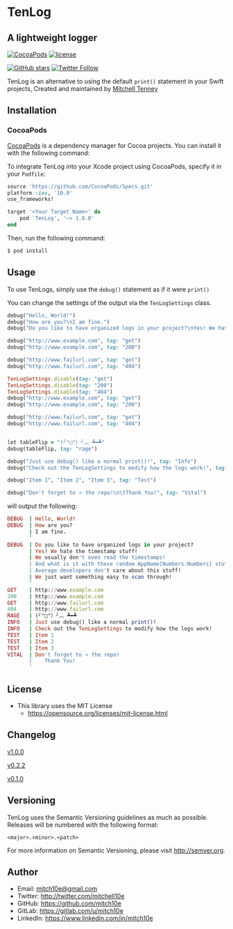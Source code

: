 # TenLog
## A lightweight logger

[![CocoaPods](https://img.shields.io/cocoapods/v/TenLog.svg)]()
[![license](https://img.shields.io/github/license/mitch10e/TenLog.svg)]()

[![GitHub stars](https://img.shields.io/github/stars/mitch10e/TenLog.svg?style=social&label=Star)]()
[![Twitter Follow](https://img.shields.io/twitter/follow/mitchell10e.svg?style=social&label=Follow)]()

TenLog is an alternative to using the default ```print()``` statement in your Swift projects, 
Created and maintained by [Mitchell Tenney](https://gitlab.com/u/mitch10e)

## Installation

### CocoaPods

[CocoaPods](http://cocoapods.org) is a dependency manager for Cocoa projects. You can install it with the following command:

To integrate TenLog into your Xcode project using CocoaPods, specify it in your `Podfile`:

```ruby
source 'https://github.com/CocoaPods/Specs.git'
platform :ios, '10.0'
use_frameworks!

target '<Your Target Name>' do
    pod 'TenLog', '~> 1.0.0'
end
```

Then, run the following command:

```bash
$ pod install
```

## Usage

To use TenLogs, simply use the ```debug()``` statement as if it were ```print()```

You can change the settings of the output via the ```TenLogSettings``` class.

```ruby
debug("Hello, World!")
debug("How are you?\nI am fine.")
debug("Do you like to have organized logs in your project?\nYes! We hate the timestamp stuff!\nWe usually don't even read the timestamps!\nAnd what is it with those random AppName[Numbers:Numbers] stuff?\nAverage developers don't care about this stuff!\nWe just want something easy to scan through!")

debug("http://www.example.com", tag: "get")
debug("http://www.example.com", tag: "200")

debug("http://www.failurl.com", tag: "get")
debug("http://www.failurl.com", tag: "404")

TenLogSettings.disable(tag: "get")
TenLogSettings.disable(tag: "200")
TenLogSettings.disable(tag: "404")
debug("http://www.example.com", tag: "get")
debug("http://www.example.com", tag: "200")

debug("http://www.failurl.com", tag: "get")
debug("http://www.failurl.com", tag: "404")


let tableFlip = "(╯°□°）╯︵ ┻━┻"
debug(tableFlip, tag: "rage")

debug("Just use debug() like a normal print()!", tag: "Info")
debug("Check out the TenLogSettings to modify how the logs work!", tag: "Info")

debug("Item 1", "Item 2", "Item 3", tag: "Test")

debug("Don't forget to ⭐️ the repo!\n\tThank You!", tag: "Vital")
```

will output the following:

```ruby
DEBUG  | Hello, World!
DEBUG  | How are you?
       | I am fine.
       ˇ
DEBUG  | Do you like to have organized logs in your project?
       | Yes! We hate the timestamp stuff!
       | We usually don't even read the timestamps!
       | And what is it with those random AppName[Numbers:Numbers] stuff?
       | Average developers don't care about this stuff!
       | We just want something easy to scan through!
       ˇ
GET    | http://www.example.com
200    | http://www.example.com
GET    | http://www.failurl.com
404    | http://www.failurl.com
RAGE   | (╯°□°）╯︵ ┻━┻
INFO   | Just use debug() like a normal print()!
INFO   | Check out the TenLogSettings to modify how the logs work!
TEST   | Item 1
TEST   | Item 2
TEST   | Item 3
VITAL  | Don't forget to ⭐️ the repo!
       | 	Thank You!
       ˇ
```



## License
- This library uses the MIT License
  - https://opensource.org/licenses/mit-license.html

## Changelog

[v1.0.0](https://github.com/mitch10e/TenLog/blob/develop/CHANGELOG.md#100)

[v0.2.2](https://github.com/mitch10e/TenLog/blob/develop/CHANGELOG.md#022)

[v0.1.0](https://github.com/mitch10e/TenLog/blob/develop/CHANGELOG.md#010)

## Versioning

TenLog uses the Semantic Versioning guidelines as much as possible. Releases will be numbered with the following format:

`<major>.<minor>.<patch>`

For more information on Semantic Versioning, please visit http://semver.org.

## Author
- Email: mitch10e@gmail.com
- Twitter: http://twitter.com/mitchell10e
- GitHub: https://github.com/mitch10e
- GitLab: https://gitlab.com/u/mitch10e
- LinkedIn: https://www.linkedin.com/in/mitch10e

